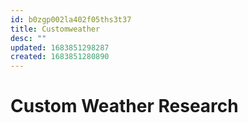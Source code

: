 ```yaml
---
id: b0zgp002la402f05ths3t37
title: Customweather
desc: ""
updated: 1683851298287
created: 1683851280890
---
```


# Custom Weather Research
